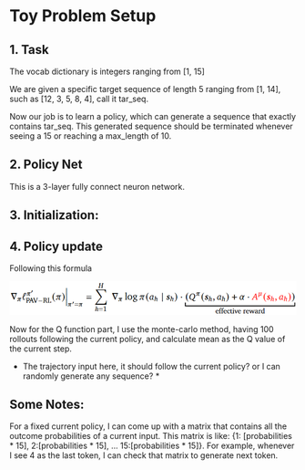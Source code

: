 # Toy Problem Setup
## 1. Task

The vocab dictionary is integers ranging from [1, 15]

We are given a specific target sequence of length 5 ranging from [1, 14], such as [12, 3, 5, 8, 4], call it tar_seq.

Now our job is to learn a policy, which can generate a sequence that exactly contains tar_seq. This generated sequence should be terminated whenever seeing a 15 or reaching a max_length of 10.

## 2. Policy Net

This is a 3-layer fully connect neuron network.

## 3. Initialization:



## 4. Policy update

Following this formula

![alt text](pics/PAV_FORMULA.png)

Now for the Q function part, I use the monte-carlo method, having 100 rollouts following the current policy, and calculate mean as the Q value of the current step.

* The trajectory input here, it should follow the current policy? or I can randomly generate any sequence? *

## Some Notes:

For a fixed current policy, I can come up with a matrix that contains all the outcome probabilities of a current input. This matrix is like: {1: [probabilities * 15], 2:[probabilities * 15], ... 15:[probabilities * 15]}. For example, whenever I see 4 as the last token, I can check that matrix to generate next token.
